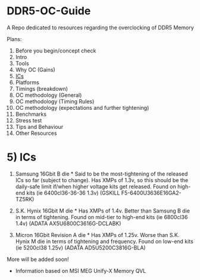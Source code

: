 # DDR5-OC-Guide
A Repo dedicated to resources regarding the overclocking of DDR5 Memory

Plans:

1) Before you begin/concept check
2) Intro
3) Tools
4) Why OC (Gains)
5) [ICs](https://github.com/Arshia1381/DDR5-OC-Guide/blob/main/README.md#5-ics)
6) Platforms
7) Timings (breakdown)
8) OC methodology (General)
9) OC methodology (Timing Rules)
10) OC methodology (expectations and further tightening)
11) Benchmarks
12) Stress test
13) Tips and Behaviour
14) Other Resources




# 5) ICs

1. Samsung 16Gbit B die *
Said to be the most-tightening of the released ICs so far (subject to change). Has XMPs of 1.3v, so this should be the daily-safe limit if/when higher voltage kits get released. Found on high-end kits (ie 6400cl36-36-36 1.3v) (GSKILL F5-6400U3636E16GA2-TZ5RK)

2. S.K. Hynix 16Gbit M die *
Has XMPs of 1.4v. Better than Samsung B die in terms of tightening. Found on mid-tier to high-end kits (ie 6800cl36 1.4v) (ADATA AX5U6800C3616G-DCLABK)

3. Micron 16Gbit Revision A die *
Has XMPs of 1.25v. Worse than S.K. Hynix M die in terms of tightening and frequency. Found on low-end kits (ie 5200cl38 1.25v) (ADATA AD5U5200C3816G-BLA)

More will be added soon!

* Information based on MSI MEG Unify-X Memory QVL

